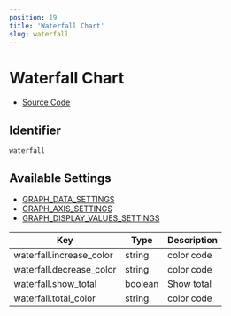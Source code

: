 ```yaml
---
position: 19
title: 'Waterfall Chart'
slug: waterfall
---
```


# Waterfall Chart

- [Source Code](https://github.com/metabase/metabase/blob/v0.38.3/frontend/src/metabase/visualizations/visualizations/WaterfallChart.jsx)


## Identifier

`waterfall`

## Available Settings

- [GRAPH_DATA_SETTINGS](/metadocs/docs/visualizations/index#graph_data_settings)
- [GRAPH_AXIS_SETTINGS](/metadocs/docs/visualizations/index#graph_axis_settings)
- [GRAPH_DISPLAY_VALUES_SETTINGS](/metadocs/docs/visualizations/index#graph_display_values_settings)

Key | Type | Description
--|--|--
waterfall.increase_color | string | color code
waterfall.decrease_color | string | color code
waterfall.show_total | boolean | Show total
waterfall.total_color | string | color code
